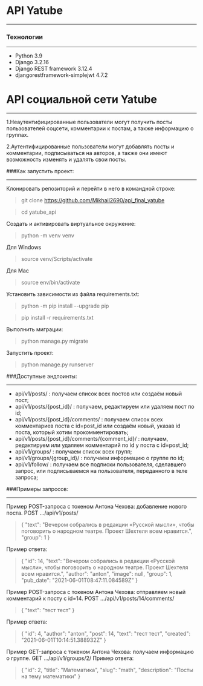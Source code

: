 # API Yatube
***
### Технологии
***
* Python 3.9
* Django 3.2.16
* Django REST framework 3.12.4
* djangorestframework-simplejwt 4.7.2
# API социальной сети Yatube
***
1.Неаутентифицированные пользователи могут получить посты пользователей соцсети,  комментарии к постам, а также информацию о группах.

2.Аутентифицированные пользователи могут добавлять посты и комментарии, подписываться на авторов, а также они имеют возможность изменять и удалять свои посты.

###Как запустить проект:
***
Клонировать репозиторий и перейти в него в командной строке:
> git clone https://github.com/Mikhail2690/api_final_yatube

> cd yatube_api

Cоздать и активировать виртуальное окружение:
> python -m venv venv

Для Windows

> source venv/Scripts/activate

Для Mac

> source env/bin/activate

Установить зависимости из файла requirements.txt:
> python -m pip install --upgrade pip

> pip install -r requirements.txt

Выполнить миграции:
> python manage.py migrate

Запустить проект:
> python manage.py runserver

###Доступные эндпоинты:
***
* api/v1/posts/ : получаем список всех постов или создаём новый пост;
* api/v1/posts/{post_id}/ : получаем, редактируем или удаляем пост по id;
* api/v1/posts/{post_id}/comments/ : получаем список всех комментариев поста с id=post_id или создаём новый, указав id поста, который хотим прокомментировать;
* api/v1/posts/{post_id}/comments/{comment_id}/ : получаем, редактируем или удаляем комментарий по id у поста с id=post_id;
* api/v1/groups/ : получаем список всех групп;
* api/v1/groups/{group_id}/ : получаем информацию о группе по id;
* api/v1/follow/ : получаем все подписки пользователя, сделавшего запрос, или подписываемся на пользователя, переданного в теле запроса;

###Примеры запросов:
***
Пример POST-запроса с токеном Антона Чехова: добавление нового поста.
POST .../api/v1/posts/
>{
    "text": "Вечером собрались в редакции «Русской мысли», чтобы поговорить о народном театре. Проект Шехтеля всем нравится.",
    "group": 1
}

Пример ответа:
>{
    "id": 14,
    "text": "Вечером собрались в редакции «Русской мысли», чтобы поговорить о народном театре. Проект Шехтеля всем нравится.",
    "author": "anton",
    "image": null,
    "group": 1,
    "pub_date": "2021-06-01T08:47:11.084589Z"
}

Пример POST-запроса с токеном Антона Чехова: отправляем новый комментарий к посту с id=14.
POST .../api/v1/posts/14/comments/
>{
    "text": "тест тест"
} 

Пример ответа:
>{
    "id": 4,
    "author": "anton",
    "post": 14,
    "text": "тест тест",
    "created": "2021-06-01T10:14:51.388932Z"
} 

Пример GET-запроса с токеном Антона Чехова: получаем информацию о группе.
GET .../api/v1/groups/2/
Пример ответа:
>{
    "id": 2,
    "title": "Математика",
    "slug": "math",
    "description": "Посты на тему математики"
} 
